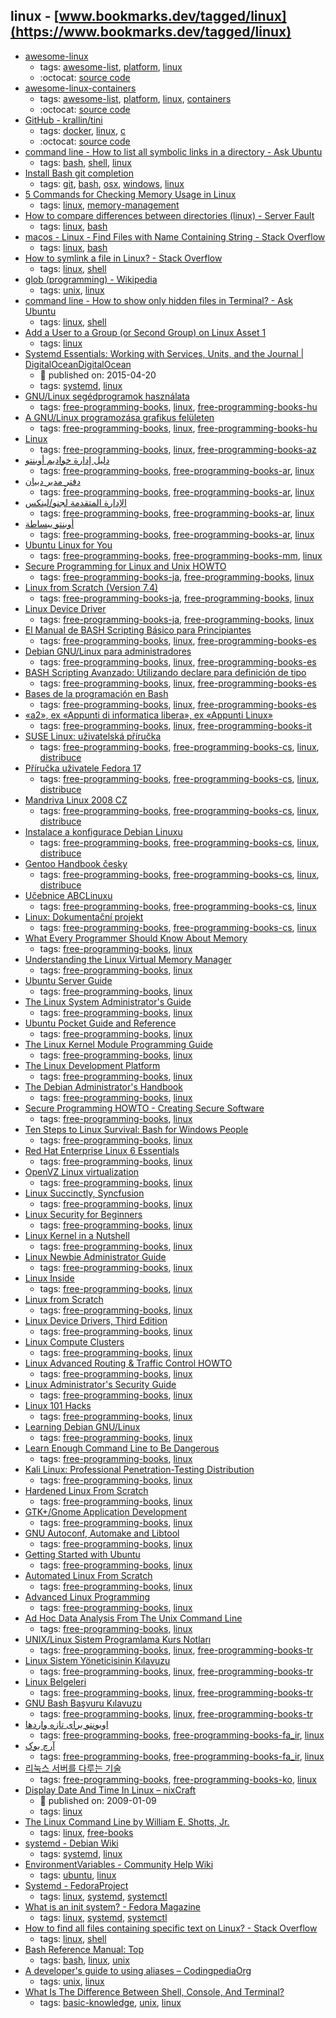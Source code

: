linux - [www.bookmarks.dev/tagged/linux](https://www.bookmarks.dev/tagged/linux)
---
* [awesome-linux](https://github.com/aleksandar-todorovic/awesome-linux#readme)
    * tags: [awesome-list](../tagged/awesome-list.md), [platform](../tagged/platform.md), [linux](../tagged/linux.md)
    * :octocat: [source code](https://github.com/aleksandar-todorovic/awesome-linux#readme)
* [awesome-linux-containers](https://github.com/Friz-zy/awesome-linux-containers#readme)
    * tags: [awesome-list](../tagged/awesome-list.md), [platform](../tagged/platform.md), [linux](../tagged/linux.md), [containers](../tagged/containers.md)
    * :octocat: [source code](https://github.com/Friz-zy/awesome-linux-containers#readme)
* [GitHub - krallin/tini](https://github.com/krallin/tini)
    * tags: [docker](../tagged/docker.md), [linux](../tagged/linux.md), [c](../tagged/c.md)
    * :octocat: [source code](https://github.com/krallin/tini)
* [command line - How to list all symbolic links in a directory - Ask Ubuntu](https://askubuntu.com/questions/522051/how-to-list-all-symbolic-links-in-a-directory)
    * tags: [bash](../tagged/bash.md), [shell](../tagged/shell.md), [linux](../tagged/linux.md)
* [Install Bash git completion](https://github.com/bobthecow/git-flow-completion/wiki/Install-Bash-git-completion)
    * tags: [git](../tagged/git.md), [bash](../tagged/bash.md), [osx](../tagged/osx.md), [windows](../tagged/windows.md), [linux](../tagged/linux.md)
* [5 Commands for Checking Memory Usage in Linux](https://www.linux.com/learn/5-commands-checking-memory-usage-linux)
    * tags: [linux](../tagged/linux.md), [memory-management](../tagged/memory-management.md)
* [How to compare differences between directories (linux) - Server Fault](https://serverfault.com/questions/59108/how-to-compare-differences-between-directories-linux)
    * tags: [linux](../tagged/linux.md), [bash](../tagged/bash.md)
* [macos - Linux - Find Files with Name Containing String - Stack Overflow](https://stackoverflow.com/questions/11328988/linux-find-files-with-name-containing-string)
    * tags: [linux](../tagged/linux.md), [bash](../tagged/bash.md)
* [How to symlink a file in Linux? - Stack Overflow](https://stackoverflow.com/questions/1951742/how-to-symlink-a-file-in-linux)
    * tags: [linux](../tagged/linux.md), [shell](../tagged/shell.md)
* [glob (programming) - Wikipedia](https://en.wikipedia.org/wiki/Glob_(programming))
    * tags: [unix](../tagged/unix.md), [linux](../tagged/linux.md)
* [command line - How to show only hidden files in Terminal? - Ask Ubuntu](https://askubuntu.com/questions/468901/how-to-show-only-hidden-files-in-terminal)
    * tags: [linux](../tagged/linux.md), [shell](../tagged/shell.md)
* [Add a User to a Group (or Second Group) on Linux Asset 1](https://www.howtogeek.com/50787/add-a-user-to-a-group-or-second-group-on-linux/)
    * tags: [linux](../tagged/linux.md)
* [Systemd Essentials: Working with Services, Units, and the Journal | DigitalOceanDigitalOcean](https://www.digitalocean.com/community/tutorials/systemd-essentials-working-with-services-units-and-the-journal)
    * :calendar: published on: 2015-04-20
    * tags: [systemd](../tagged/systemd.md), [linux](../tagged/linux.md)
* [GNU/Linux segédprogramok használata](http://mek.oszk.hu/08700/08742/index.phtml)
    * tags: [free-programming-books](../tagged/free-programming-books.md), [linux](../tagged/linux.md), [free-programming-books-hu](../tagged/free-programming-books-hu.md)
* [A GNU/Linux programozása grafikus felületen](http://mek.oszk.hu/05500/05528/index.phtml)
    * tags: [free-programming-books](../tagged/free-programming-books.md), [linux](../tagged/linux.md), [free-programming-books-hu](../tagged/free-programming-books-hu.md)
* [Linux](http://ilkaddimlar.com/Linux/Linux/18/Linux)
    * tags: [free-programming-books](../tagged/free-programming-books.md), [linux](../tagged/linux.md), [free-programming-books-az](../tagged/free-programming-books-az.md)
* [دليل إدارة خواديم أوبنتو ](http://librebooks.org/ubuntu-server-guide-arabic/)
    * tags: [free-programming-books](../tagged/free-programming-books.md), [free-programming-books-ar](../tagged/free-programming-books-ar.md), [linux](../tagged/linux.md)
* [دفتر مدير دبيان](http://librebooks.org/debian-handbook-arabic/)
    * tags: [free-programming-books](../tagged/free-programming-books.md), [free-programming-books-ar](../tagged/free-programming-books-ar.md), [linux](../tagged/linux.md)
* [الإدارة المتقدمة لجنو/لينكس ](http://librebooks.org/gnu-linux-advanced-administration/)
    * tags: [free-programming-books](../tagged/free-programming-books.md), [free-programming-books-ar](../tagged/free-programming-books-ar.md), [linux](../tagged/linux.md)
* [أوبنتو ببساطة](http://librebooks.org/simply-ubuntu/)
    * tags: [free-programming-books](../tagged/free-programming-books.md), [free-programming-books-ar](../tagged/free-programming-books-ar.md), [linux](../tagged/linux.md)
* [Ubuntu Linux for You](http://eimaung.com/ubuntu-for-you)
    * tags: [free-programming-books](../tagged/free-programming-books.md), [free-programming-books-mm](../tagged/free-programming-books-mm.md), [linux](../tagged/linux.md)
* [Secure Programming for Linux and Unix HOWTO](http://linuxjf.osdn.jp/JFdocs/Secure-Programs-HOWTO/)
    * tags: [free-programming-books-ja](../tagged/free-programming-books-ja.md), [free-programming-books](../tagged/free-programming-books.md), [linux](../tagged/linux.md)
* [Linux from Scratch (Version 7.4)](http://lfsbookja.osdn.jp/7.4.ja/)
    * tags: [free-programming-books-ja](../tagged/free-programming-books-ja.md), [free-programming-books](../tagged/free-programming-books.md), [linux](../tagged/linux.md)
* [Linux Device Driver](http://www.mech.tohoku-gakuin.ac.jp/rde/contents/linux/drivers/indexframe.html)
    * tags: [free-programming-books-ja](../tagged/free-programming-books-ja.md), [free-programming-books](../tagged/free-programming-books.md), [linux](../tagged/linux.md)
* [El Manual de BASH Scripting Básico para Principiantes](https://es.wikibooks.org/wiki/El_Manual_de_BASH_Scripting_B%C3%A1sico_para_Principiantes)
    * tags: [free-programming-books](../tagged/free-programming-books.md), [linux](../tagged/linux.md), [free-programming-books-es](../tagged/free-programming-books-es.md)
* [Debian GNU/Linux para administradores](https://debian-handbook.info/browse/es-ES/stable/)
    * tags: [free-programming-books](../tagged/free-programming-books.md), [linux](../tagged/linux.md), [free-programming-books-es](../tagged/free-programming-books-es.md)
* [BASH Scripting Avanzado: Utilizando declare para definición de tipo](http://library.originalhacker.org/biblioteca/articulo/ver/123)
    * tags: [free-programming-books](../tagged/free-programming-books.md), [linux](../tagged/linux.md), [free-programming-books-es](../tagged/free-programming-books-es.md)
* [Bases de la programación en Bash](http://xinfo.sourceforge.net/documentos/bash-scripting/bash-script-2.0.html)
    * tags: [free-programming-books](../tagged/free-programming-books.md), [linux](../tagged/linux.md), [free-programming-books-es](../tagged/free-programming-books-es.md)
* [«a2», ex «Appunti di informatica libera», ex «Appunti Linux»](http://archive.org/download/AppuntiDiInformaticaLibera/)
    * tags: [free-programming-books](../tagged/free-programming-books.md), [linux](../tagged/linux.md), [free-programming-books-it](../tagged/free-programming-books-it.md)
* [SUSE Linux: uživatelská příručka](http://www.root.cz/knihy/suse-linux-uzivatelska-prirucka/)
    * tags: [free-programming-books](../tagged/free-programming-books.md), [free-programming-books-cs](../tagged/free-programming-books-cs.md), [linux](../tagged/linux.md), [distribuce](../tagged/distribuce.md)
* [Příručka uživatele Fedora 17](http://www.root.cz/knihy/prirucka-uzivatele-fedora-17/)
    * tags: [free-programming-books](../tagged/free-programming-books.md), [free-programming-books-cs](../tagged/free-programming-books-cs.md), [linux](../tagged/linux.md), [distribuce](../tagged/distribuce.md)
* [Mandriva Linux 2008 CZ](http://www.root.cz/knihy/mandriva-linux-2008-cz/)
    * tags: [free-programming-books](../tagged/free-programming-books.md), [free-programming-books-cs](../tagged/free-programming-books-cs.md), [linux](../tagged/linux.md), [distribuce](../tagged/distribuce.md)
* [Instalace a konfigurace Debian Linuxu](http://www.root.cz/knihy/instalace-a-konfigurace-debian-linuxu/)
    * tags: [free-programming-books](../tagged/free-programming-books.md), [free-programming-books-cs](../tagged/free-programming-books-cs.md), [linux](../tagged/linux.md), [distribuce](../tagged/distribuce.md)
* [Gentoo Handbook česky](http://www.root.cz/knihy/gentoo-handbook-cesky/)
    * tags: [free-programming-books](../tagged/free-programming-books.md), [free-programming-books-cs](../tagged/free-programming-books-cs.md), [linux](../tagged/linux.md), [distribuce](../tagged/distribuce.md)
* [Učebnice ABCLinuxu](http://www.root.cz/knihy/ucebnice-abclinuxu/)
    * tags: [free-programming-books](../tagged/free-programming-books.md), [free-programming-books-cs](../tagged/free-programming-books-cs.md), [linux](../tagged/linux.md)
* [Linux: Dokumentační projekt](http://www.root.cz/knihy/linux-dokumentacni-projekt/)
    * tags: [free-programming-books](../tagged/free-programming-books.md), [free-programming-books-cs](../tagged/free-programming-books-cs.md), [linux](../tagged/linux.md)
* [What Every Programmer Should Know About Memory](http://www.akkadia.org/drepper/cpumemory.pdf)
    * tags: [free-programming-books](../tagged/free-programming-books.md), [linux](../tagged/linux.md)
* [Understanding the Linux Virtual Memory Manager](https://www.kernel.org/doc/gorman/)
    * tags: [free-programming-books](../tagged/free-programming-books.md), [linux](../tagged/linux.md)
* [Ubuntu Server Guide](https://help.ubuntu.com/16.04/serverguide/serverguide.pdf)
    * tags: [free-programming-books](../tagged/free-programming-books.md), [linux](../tagged/linux.md)
* [The Linux System Administrator's Guide](http://www.tldp.org/LDP/sag/html/index.html)
    * tags: [free-programming-books](../tagged/free-programming-books.md), [linux](../tagged/linux.md)
* [Ubuntu Pocket Guide and Reference](http://www.ubuntupocketguide.com/index_main.html)
    * tags: [free-programming-books](../tagged/free-programming-books.md), [linux](../tagged/linux.md)
* [The Linux Kernel Module Programming Guide](http://tldp.org/LDP/lkmpg/2.6/html/)
    * tags: [free-programming-books](../tagged/free-programming-books.md), [linux](../tagged/linux.md)
* [The Linux Development Platform](http://ptgmedia.pearsoncmg.com/imprint_downloads/informit/perens/0130091154.pdf)
    * tags: [free-programming-books](../tagged/free-programming-books.md), [linux](../tagged/linux.md)
* [The Debian Administrator's Handbook](https://debian-handbook.info)
    * tags: [free-programming-books](../tagged/free-programming-books.md), [linux](../tagged/linux.md)
* [Secure Programming HOWTO - Creating Secure Software](http://www.dwheeler.com/secure-programs/)
    * tags: [free-programming-books](../tagged/free-programming-books.md), [linux](../tagged/linux.md)
* [Ten Steps to Linux Survival: Bash for Windows People](http://dullroar.com/book/TenStepsToLinuxSurvival.html)
    * tags: [free-programming-books](../tagged/free-programming-books.md), [linux](../tagged/linux.md)
* [Red Hat Enterprise Linux 6 Essentials](http://www.techotopia.com/index.php/Red_Hat_Enterprise_Linux_6_Essentials)
    * tags: [free-programming-books](../tagged/free-programming-books.md), [linux](../tagged/linux.md)
* [OpenVZ Linux virtualization](http://download.openvz.org/doc/OpenVZ-Users-Guide.pdf)
    * tags: [free-programming-books](../tagged/free-programming-books.md), [linux](../tagged/linux.md)
* [Linux Succinctly, Syncfusion](https://www.syncfusion.com/resources/techportal/ebooks/linux)
    * tags: [free-programming-books](../tagged/free-programming-books.md), [linux](../tagged/linux.md)
* [Linux Security for Beginners](http://www.linuxtopia.org/LinuxSecurity/index.html)
    * tags: [free-programming-books](../tagged/free-programming-books.md), [linux](../tagged/linux.md)
* [Linux Kernel in a Nutshell](http://www.kroah.com/lkn/)
    * tags: [free-programming-books](../tagged/free-programming-books.md), [linux](../tagged/linux.md)
* [Linux Newbie Administrator Guide](http://lnag.sourceforge.net)
    * tags: [free-programming-books](../tagged/free-programming-books.md), [linux](../tagged/linux.md)
* [Linux Inside](https://www.gitbook.com/book/0xax/linux-insides/details)
    * tags: [free-programming-books](../tagged/free-programming-books.md), [linux](../tagged/linux.md)
* [Linux from Scratch](http://www.linuxfromscratch.org/lfs/view/stable/)
    * tags: [free-programming-books](../tagged/free-programming-books.md), [linux](../tagged/linux.md)
* [Linux Device Drivers, Third Edition](http://lwn.net/Kernel/LDD3/)
    * tags: [free-programming-books](../tagged/free-programming-books.md), [linux](../tagged/linux.md)
* [Linux Compute Clusters](http://linuxclusters.com/compute_clusters.html)
    * tags: [free-programming-books](../tagged/free-programming-books.md), [linux](../tagged/linux.md)
* [Linux Advanced Routing & Traffic Control HOWTO](http://lartc.org)
    * tags: [free-programming-books](../tagged/free-programming-books.md), [linux](../tagged/linux.md)
* [Linux Administrator's Security Guide](http://www.linuxtopia.org/online_books/linux_administrators_security_guide/index.html)
    * tags: [free-programming-books](../tagged/free-programming-books.md), [linux](../tagged/linux.md)
* [Linux 101 Hacks](http://thegeekstuff.s3.amazonaws.com/files/linux-101-hacks.zip)
    * tags: [free-programming-books](../tagged/free-programming-books.md), [linux](../tagged/linux.md)
* [Learning Debian GNU/Linux](http://www.oreilly.com/openbook/debian/book/index.html)
    * tags: [free-programming-books](../tagged/free-programming-books.md), [linux](../tagged/linux.md)
* [Learn Enough Command Line to Be Dangerous](https://www.learnenough.com/command-line-tutorial)
    * tags: [free-programming-books](../tagged/free-programming-books.md), [linux](../tagged/linux.md)
* [Kali Linux: Professional Penetration-Testing Distribution](http://docs.kali.org)
    * tags: [free-programming-books](../tagged/free-programming-books.md), [linux](../tagged/linux.md)
* [Hardened Linux From Scratch](http://www.linuxfromscratch.org/hlfs/download.html)
    * tags: [free-programming-books](../tagged/free-programming-books.md), [linux](../tagged/linux.md)
* [GTK+/Gnome Application Development](http://www.linuxtopia.org/online_books/gui_toolkit_guides/gtk+_gnome_application_development/)
    * tags: [free-programming-books](../tagged/free-programming-books.md), [linux](../tagged/linux.md)
* [GNU Autoconf, Automake and Libtool](http://www.sourceware.org/autobook/download.html)
    * tags: [free-programming-books](../tagged/free-programming-books.md), [linux](../tagged/linux.md)
* [Getting Started with Ubuntu](http://ubuntu-manual.org)
    * tags: [free-programming-books](../tagged/free-programming-books.md), [linux](../tagged/linux.md)
* [Automated Linux From Scratch](http://www.linuxfromscratch.org/alfs/download.html)
    * tags: [free-programming-books](../tagged/free-programming-books.md), [linux](../tagged/linux.md)
* [Advanced Linux Programming](http://advancedlinuxprogramming.com)
    * tags: [free-programming-books](../tagged/free-programming-books.md), [linux](../tagged/linux.md)
* [Ad Hoc Data Analysis From The Unix Command Line](https://en.wikibooks.org/wiki/Ad_Hoc_Data_Analysis_From_The_Unix_Command_Line)
    * tags: [free-programming-books](../tagged/free-programming-books.md), [linux](../tagged/linux.md)
* [UNIX/Linux Sistem Programlama Kurs Notları](http://www.kaanaslan.com/resource/course_note/course_note.php)
    * tags: [free-programming-books](../tagged/free-programming-books.md), [linux](../tagged/linux.md), [free-programming-books-tr](../tagged/free-programming-books-tr.md)
* [Linux Sistem Yöneticisinin Kılavuzu](http://belgeler.org/sag/sag.html)
    * tags: [free-programming-books](../tagged/free-programming-books.md), [linux](../tagged/linux.md), [free-programming-books-tr](../tagged/free-programming-books-tr.md)
* [Linux Belgeleri](http://belgeler.org/howto/howtos.html)
    * tags: [free-programming-books](../tagged/free-programming-books.md), [linux](../tagged/linux.md), [free-programming-books-tr](../tagged/free-programming-books-tr.md)
* [GNU Bash Başvuru Kılavuzu](http://belgeler.org/bashref/bashref.html)
    * tags: [free-programming-books](../tagged/free-programming-books.md), [linux](../tagged/linux.md), [free-programming-books-tr](../tagged/free-programming-books-tr.md)
* [اوبونتو برای تازه واردها](http://ubuntu-book.org)
    * tags: [free-programming-books](../tagged/free-programming-books.md), [free-programming-books-fa_ir](../tagged/free-programming-books-fa_ir.md), [linux](../tagged/linux.md)
* [آرچ بوک](http://linuxreview.ir/archbook/ArchBook-2012-1.pdf)
    * tags: [free-programming-books](../tagged/free-programming-books.md), [free-programming-books-fa_ir](../tagged/free-programming-books-fa_ir.md), [linux](../tagged/linux.md)
* [리눅스 서버를 다루는 기술](https://thebook.io/006718/)
    * tags: [free-programming-books](../tagged/free-programming-books.md), [free-programming-books-ko](../tagged/free-programming-books-ko.md), [linux](../tagged/linux.md)
* [Display Date And Time In Linux – nixCraft](https://www.cyberciti.biz/faq/linux-display-date-and-time/)
    * :calendar: published on: 2009-01-09
    * tags: [linux](../tagged/linux.md)
* [The Linux Command Line by William E. Shotts, Jr.](http://linuxcommand.org/tlcl.php)
    * tags: [linux](../tagged/linux.md), [free-books](../tagged/free-books.md)
* [systemd - Debian Wiki](https://wiki.debian.org/systemd)
    * tags: [systemd](../tagged/systemd.md), [linux](../tagged/linux.md)
* [EnvironmentVariables - Community Help Wiki](https://help.ubuntu.com/community/EnvironmentVariables)
    * tags: [ubuntu](../tagged/ubuntu.md), [linux](../tagged/linux.md)
* [Systemd - FedoraProject](https://fedoraproject.org/wiki/Systemd)
    * tags: [linux](../tagged/linux.md), [systemd](../tagged/systemd.md), [systemctl](../tagged/systemctl.md)
* [What is an init system? - Fedora Magazine](https://fedoramagazine.org/what-is-an-init-system/)
    * tags: [linux](../tagged/linux.md), [systemd](../tagged/systemd.md), [systemctl](../tagged/systemctl.md)
* [How to find all files containing specific text on Linux? - Stack Overflow](http://stackoverflow.com/questions/16956810/how-to-find-all-files-containing-specific-text-on-linux)
    * tags: [linux](../tagged/linux.md), [shell](../tagged/shell.md)
* [Bash Reference Manual: Top](https://www.gnu.org/software/bash/manual/html_node/index.html)
    * tags: [bash](../tagged/bash.md), [linux](../tagged/linux.md), [unix](../tagged/unix.md)
* [A developer's guide to using aliases – CodingpediaOrg](http://www.codingpedia.org/ama/a-developers-guide-to-using-aliases/)
    * tags: [unix](../tagged/unix.md), [linux](../tagged/linux.md)
* [What Is The Difference Between Shell, Console, And Terminal?](https://fossbytes.com/difference-between-shell-console-terminal/)
    * tags: [basic-knowledge](../tagged/basic-knowledge.md), [unix](../tagged/unix.md), [linux](../tagged/linux.md)
